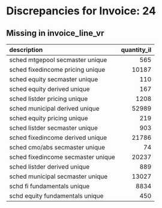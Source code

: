 # Discrepancies for Invoice: 24

## Missing in invoice_line_vr

| description                        |   quantity_il |
|:-----------------------------------|--------------:|
| sched mtgepool secmaster unique    |           565 |
| sched fixedincome pricing unique   |         10187 |
| sched equity secmaster unique      |           110 |
| sched equity derived unique        |           167 |
| sched listder pricing unique       |          1208 |
| sched municipal derived unique     |         52989 |
| sched equity pricing unique        |           219 |
| sched listder secmaster unique     |           903 |
| sched fixedincome derived unique   |         21786 |
| sched cmo/abs secmaster unique     |            74 |
| sched fixedincome secmaster unique |         20237 |
| sched listder derived unique       |           889 |
| sched municipal secmaster unique   |         13027 |
| schd fi fundamentals unique        |          8834 |
| schd equity fundamentals unique    |           450 |
